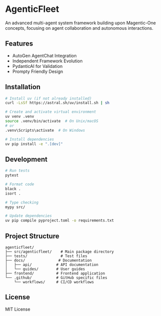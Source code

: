 # AgenticFleet

An advanced multi-agent system framework building upon Magentic-One concepts, focusing on agent collaboration and autonomous interactions.

## Features

- AutoGen AgentChat Integration
- Independent Framework Evolution
- PydanticAI for Validation
- Prompty Friendly Design

## Installation

```bash
# Install uv (if not already installed)
curl -LsSf https://astral.sh/uv/install.sh | sh

# Create and activate virtual environment
uv venv .venv
source .venv/bin/activate  # On Unix/macOS
# or
.venv\Scripts\activate  # On Windows

# Install dependencies
uv pip install -e ".[dev]"
```

## Development

```bash
# Run tests
pytest

# Format code
black .
isort .

# Type checking
mypy src/

# Update dependencies
uv pip compile pyproject.toml -o requirements.txt
```

## Project Structure

```
agenticfleet/
├── src/agenticfleet/    # Main package directory
├── tests/               # Test files
├── docs/               # Documentation
│   ├── api/           # API documentation
│   └── guides/        # User guides
├── frontend/          # Frontend application
└── .github/           # GitHub specific files
    └── workflows/     # CI/CD workflows
```

## License

MIT License 